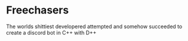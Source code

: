 # Freechasers

The worlds shittiest developered attempted and somehow succeeded to create a discord bot in C++ with D++
